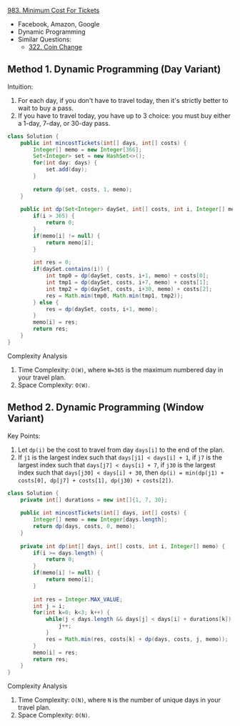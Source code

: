 [983. Minimum Cost For Tickets](https://leetcode.com/problems/minimum-cost-for-tickets/)

* Facebook, Amazon, Google
* Dynamic Programming
* Similar Questions:
    * [322. Coin Change](https://leetcode.com/problems/coin-change/) 


## Method 1. Dynamic Programming (Day Variant)
Intuition:
1. For each day, if you don't have to travel today, then it's strictly better to wait to buy a pass.
2. If you have to travel today, you have up to 3 choice: you must buy either a 1-day, 7-day, or 30-day pass.

```java
class Solution {
    public int mincostTickets(int[] days, int[] costs) {
        Integer[] memo = new Integer[366];
        Set<Integer> set = new HashSet<>();
        for(int day: days) {
            set.add(day);
        }
        
        return dp(set, costs, 1, memo);
    }
    
    public int dp(Set<Integer> daySet, int[] costs, int i, Integer[] memo) {
        if(i > 365) {
            return 0;
        }
        if(memo[i] != null) {
            return memo[i];
        }
        
        int res = 0;
        if(daySet.contains(i)) {
            int tmp0 = dp(daySet, costs, i+1, memo) + costs[0];
            int tmp1 = dp(daySet, costs, i+7, memo) + costs[1];
            int tmp2 = dp(daySet, costs, i+30, memo) + costs[2];
            res = Math.min(tmp0, Math.min(tmp1, tmp2));
        } else {
            res = dp(daySet, costs, i+1, memo);
        }
        memo[i] = res;
        return res;
    }
}
```
Complexity Analysis
1. Time Complexity: `O(W)`, where `W=365` is the maximum numbered day in your travel plan.
2. Space Complexity: `O(W)`. 


## Method 2. Dynamic Programming (Window Variant)
Key Points:
1. Let `dp(i)` be the cost to travel from day `days[i]` to the end of the plan.
2. If `j1` is the largest index such that `days[j1] < days[i] + 1`,
   if `j7` is the largest index such that `days[j7] < days[i] + 7`,
   if `j30` is the largest index such that `days[j30] < days[i] + 30`,
   then `dp(i) = min(dp(j1) + costs[0], dp[j7] + costs[1], dp(j30) + costs[2])`.
   
```java
class Solution {
    private int[] durations = new int[]{1, 7, 30};
    
    public int mincostTickets(int[] days, int[] costs) {
        Integer[] memo = new Integer[days.length];
        return dp(days, costs, 0, memo);
    }
    
    private int dp(int[] days, int[] costs, int i, Integer[] memo) {
        if(i >= days.length) {
            return 0;
        }
        if(memo[i] != null) {
            return memo[i];
        }
        
        int res = Integer.MAX_VALUE;
        int j = i;
        for(int k=0; k<3; k++) {
            while(j < days.length && days[j] < days[i] + durations[k]) {
                j++;
            }
            res = Math.min(res, costs[k] + dp(days, costs, j, memo));
        }
        memo[i] = res;
        return res;
    }
}
```
Complexity Analysis
1. Time Complexity: `O(N)`, where `N` is the number of unique days in your travel plan.
2. Space Complexity: `O(N)`. 

